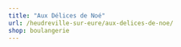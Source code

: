 ```yaml
---
title: "Aux Délices de Noé"
url: /heudreville-sur-eure/aux-delices-de-noe/
shop: boulangerie
---
```

